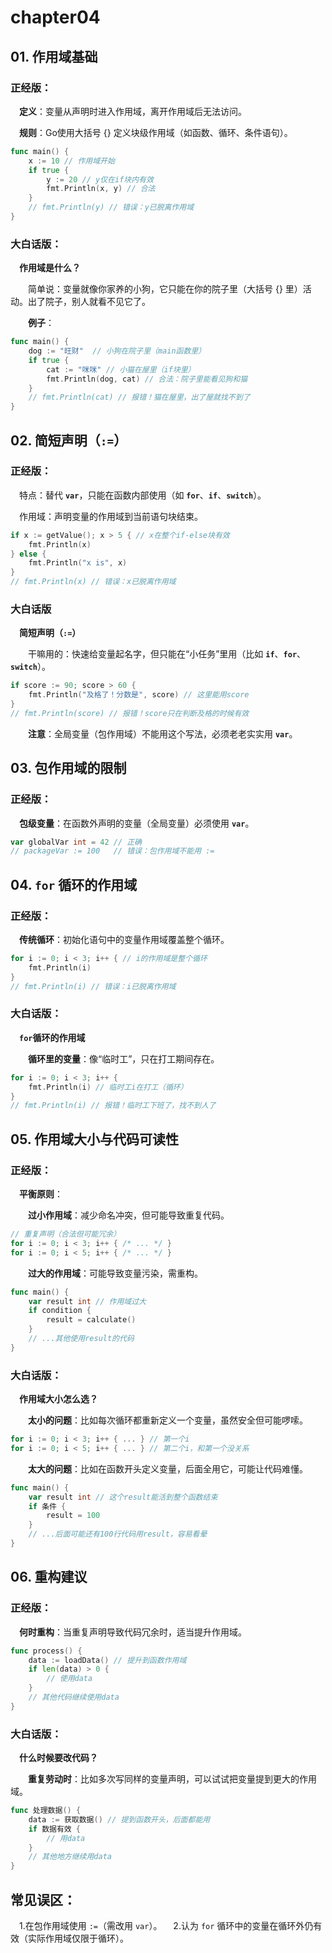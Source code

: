# chapter04

## 01. 作用域基础
### 正经版：

&emsp;**定义**：变量从声明时进入作用域，离开作用域后无法访问。

&emsp;**规则**：Go使用大括号 {} 定义块级作用域（如函数、循环、条件语句）。

```go
func main() {
    x := 10 // 作用域开始
    if true {
        y := 20 // y仅在if块内有效
        fmt.Println(x, y) // 合法
    }
    // fmt.Println(y) // 错误：y已脱离作用域
}
```

### 大白话版：
&emsp;**作用域是什么？**

&emsp;&emsp;简单说：变量就像你家养的小狗，它只能在你的院子里（大括号 {} 里）活动。出了院子，别人就看不见它了。

&emsp;&emsp;**例子**：

```go
func main() {
    dog := "旺财"  // 小狗在院子里（main函数里）
    if true {
        cat := "咪咪" // 小猫在屋里（if块里）
        fmt.Println(dog, cat) // 合法：院子里能看见狗和猫
    }
    // fmt.Println(cat) // 报错！猫在屋里，出了屋就找不到了
}
```

## 02. 简短声明（`:=`）
### 正经版：

&emsp;特点：替代 **`var`**，只能在函数内部使用（如 **`for`**、**`if`**、**`switch`**）。

&emsp;作用域：声明变量的作用域到当前语句块结束。

```go
if x := getValue(); x > 5 { // x在整个if-else块有效
    fmt.Println(x)
} else {
    fmt.Println("x is", x)
}
// fmt.Println(x) // 错误：x已脱离作用域
```
### 大白话版
&emsp;**简短声明（`:=`）**

&emsp;&emsp;干嘛用的：快速给变量起名字，但只能在“小任务”里用（比如 **`if`**、**`for`**、**`switch`**）。

```go
if score := 90; score > 60 { 
    fmt.Println("及格了！分数是", score) // 这里能用score
}
// fmt.Println(score) // 报错！score只在判断及格的时候有效
```

&emsp;&emsp;**注意**：全局变量（包作用域）不能用这个写法，必须老老实实用 **`var`**。

## 03. 包作用域的限制
### 正经版：

&emsp;**包级变量**：在函数外声明的变量（全局变量）必须使用 **`var`**。

```go
var globalVar int = 42 // 正确
// packageVar := 100   // 错误：包作用域不能用 :=
```

## 04. `for` 循环的作用域
### 正经版：

&emsp;**传统循环**：初始化语句中的变量作用域覆盖整个循环。
```go
for i := 0; i < 3; i++ { // i的作用域是整个循环
    fmt.Println(i)
}
// fmt.Println(i) // 错误：i已脱离作用域
```

### 大白话版：
&emsp;**`for`循环的作用域**

&emsp;&emsp;**循环里的变量**：像“临时工”，只在打工期间存在。

```go
for i := 0; i < 3; i++ { 
    fmt.Println(i) // 临时工i在打工（循环）
}
// fmt.Println(i) // 报错！临时工下班了，找不到人了
```

## 05. 作用域大小与代码可读性
### 正经版：

&emsp;**平衡原则**：

&emsp;&emsp;**过小作用域**：减少命名冲突，但可能导致重复代码。
```go
// 重复声明（合法但可能冗余）
for i := 0; i < 3; i++ { /* ... */ }
for i := 0; i < 5; i++ { /* ... */ }
```

&emsp;&emsp;**过大的作用域**：可能导致变量污染，需重构。
```go
func main() {
    var result int // 作用域过大
    if condition {
        result = calculate()
    }
    // ...其他使用result的代码
}
```
### 大白话版：
&emsp;**作用域大小怎么选？**

&emsp;&emsp;**太小的问题**：比如每次循环都重新定义一个变量，虽然安全但可能啰嗦。
```go
for i := 0; i < 3; i++ { ... } // 第一个i
for i := 0; i < 5; i++ { ... } // 第二个i，和第一个没关系
```

&emsp;&emsp;**太大的问题**：比如在函数开头定义变量，后面全用它，可能让代码难懂。
```go
func main() {
    var result int // 这个result能活到整个函数结束
    if 条件 {
        result = 100
    }
    // ...后面可能还有100行代码用result，容易看晕
}
```

## 06. 重构建议
### 正经版：

&emsp;**何时重构**：当重复声明导致代码冗余时，适当提升作用域。
```go
func process() {
    data := loadData() // 提升到函数作用域
    if len(data) > 0 {
        // 使用data
    }
    // 其他代码继续使用data
}
```
### 大白话版：
&emsp;**什么时候要改代码？**

&emsp;&emsp;**重复劳动时**：比如多次写同样的变量声明，可以试试把变量提到更大的作用域。
```go
func 处理数据() {
    data := 获取数据() // 提到函数开头，后面都能用
    if 数据有效 {
        // 用data
    }
    // 其他地方继续用data
}
```

## 常见误区：
&emsp;1.在包作用域使用 `:=`（需改用 `var`）。
&emsp;2.认为 `for` 循环中的变量在循环外仍有效（实际作用域仅限于循环）。
